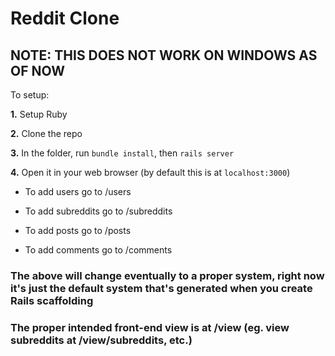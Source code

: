 # Reddit Clone

## NOTE: THIS DOES NOT WORK ON WINDOWS AS OF NOW

To setup:

**1.** Setup Ruby

**2.** Clone the repo

**3.** In the folder, run `bundle install`, then `rails server`

**4.** Open it in your web browser (by default this is at `localhost:3000`)

* To add users go to /users

* To add subreddits go to /subreddits

* To add posts go to /posts

* To add comments go to /comments

### The above will change eventually to a proper system, right now it's just the default system that's generated when you create Rails scaffolding

### The proper intended front-end view is at /view (eg. view subreddits at /view/subreddits, etc.)
